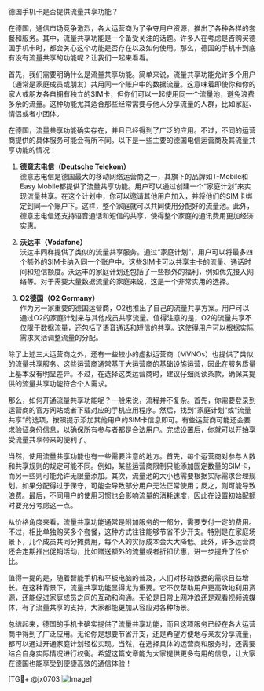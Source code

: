 德国手机卡是否提供流量共享功能？

在德国，通信市场竞争激烈，各大运营商为了争夺用户资源，推出了各种各样的套餐和服务。其中，流量共享功能是一个备受关注的话题。许多人在考虑是否购买德国手机卡时，都会关心这个功能是否存在以及如何使用。那么，德国的手机卡到底有没有流量共享的功能呢？让我们一起来看看。

首先，我们需要明确什么是流量共享功能。简单来说，流量共享功能允许多个用户（通常是家庭成员或朋友）共用同一个账户中的数据流量。这意味着即使你和你的家人或朋友各自拥有独立的SIM卡，但你们可以一起使用同一个流量池，避免浪费多余的流量。这种功能尤其适合那些经常需要与他人分享流量的人群，比如家庭、情侣或者小团体。

在德国，流量共享功能确实存在，并且已经得到了广泛的应用。不过，不同的运营商提供的具体服务可能会有所不同。以下是一些主要的德国电信运营商及其流量共享功能的情况：

1. **德意志电信（Deutsche Telekom）**  
德意志电信是德国最大的移动网络运营商之一，其旗下的品牌如T-Mobile和Easy Mobile都提供了流量共享功能。用户可以通过创建一个“家庭计划”来实现流量共享。在这个计划中，你可以邀请其他用户加入，并将他们的SIM卡绑定到同一个账户下。这样，整个家庭就可以共同使用分配好的流量池。此外，德意志电信还支持语音通话和短信的共享，使得整个家庭的通讯费用更加经济实惠。

2. **沃达丰（Vodafone）**  
沃达丰同样提供了类似的流量共享服务。通过“家庭计划”，用户可以将最多四个额外的SIM卡纳入同一个账户中。这些SIM卡可以共享主卡的流量、通话时间和短信额度。沃达丰的家庭计划还包括了一些额外的福利，例如优先接入网络等。对于需要大量数据流量的家庭来说，这是一个非常实用的选择。

3. **O2德国（O2 Germany）**  
作为另一家重要的德国运营商，O2也推出了自己的流量共享方案。用户可以通过O2的家庭计划来与其他成员共享流量。值得注意的是，O2的流量共享不仅限于数据流量，还包括了语音通话和短信的共享。这使得用户可以根据实际需求灵活调整流量的分配。

除了上述三大运营商之外，还有一些较小的虚拟运营商（MVNOs）也提供了类似的流量共享服务。这些运营商通常基于大运营商的基础设施运营，因此在服务质量上基本没有明显差异。不过，在选择这类运营商时，建议仔细阅读条款，确保其提供的流量共享功能符合个人需求。

那么，如何开通流量共享功能呢？一般来说，流程并不复杂。首先，你需要登录到运营商的官方网站或者下载对应的手机应用程序。然后，找到“家庭计划”或“流量共享”的选项，按照提示添加其他用户的SIM卡信息即可。有些运营商可能还会要求验证身份信息，以确保所有参与者都是合法用户。完成设置后，你就可以开始享受流量共享带来的便利了。

当然，使用流量共享功能也有一些需要注意的地方。首先，每个运营商对参与人数和共享规则的规定可能不同。例如，某些运营商限制只能添加固定数量的SIM卡，而另一些则可能允许无限量添加。其次，流量池的大小也需要根据实际需求合理规划。如果分配得过于保守，可能会导致部分用户无法正常使用；反之，则可能导致浪费。最后，不同用户的使用习惯也会影响流量的消耗速度，因此在设置初始配额时要充分考虑这一点。

从价格角度来看，流量共享功能通常是附加服务的一部分，需要支付一定的费用。不过，相比单独购买多个套餐，这种方式往往能够节省不少开支。特别是在家庭场景下，几个成员共同分摊费用，每个人的实际成本会大大降低。此外，许多运营商还会定期推出促销活动，比如赠送额外的流量或者折扣优惠，进一步提升了性价比。

值得一提的是，随着智能手机和平板电脑的普及，人们对移动数据的需求日益增长。在这种背景下，流量共享功能显得尤为重要。它不仅帮助用户更高效地利用资源，还能促进家庭成员之间的互动和沟通。无论是日常上网冲浪还是观看视频流媒体，有了流量共享的支持，大家都能更加从容应对各种场景。

总结起来，德国的手机卡确实提供了流量共享功能，而且这项服务已经在各大运营商中得到了广泛应用。无论你是想要节省开支，还是希望方便地与亲友分享流量，都可以通过开通家庭计划轻松实现。当然，在选择具体的运营商和服务时，还需要结合自身实际情况进行权衡。希望这篇文章能为大家提供更多有用的信息，让大家在德国也能享受到便捷高效的通信体验！

[TG💪+ @jx0703 ![Image](https://github.com/user-attachments/assets/dbca1d08-cadb-493c-b0ec-ad6f7a83f270)]